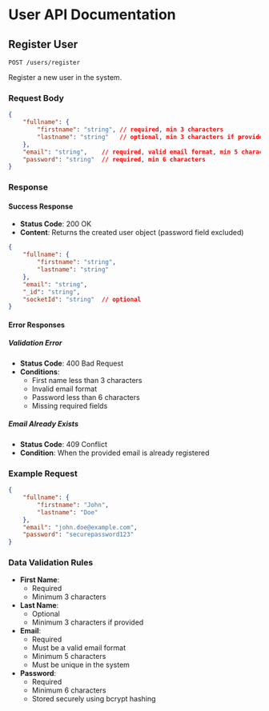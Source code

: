 # User API Documentation

## Register User
`POST /users/register`

Register a new user in the system.

### Request Body
```json
{
    "fullname": {
        "firstname": "string", // required, min 3 characters
        "lastname": "string"   // optional, min 3 characters if provided
    },
    "email": "string",    // required, valid email format, min 5 characters
    "password": "string"  // required, min 6 characters
}
```

### Response

#### Success Response
- **Status Code**: 200 OK
- **Content**: Returns the created user object (password field excluded)
```json
{
    "fullname": {
        "firstname": "string",
        "lastname": "string"
    },
    "email": "string",
    "_id": "string",
    "socketId": "string"  // optional
}
```

#### Error Responses

##### Validation Error
- **Status Code**: 400 Bad Request
- **Conditions**:
  - First name less than 3 characters
  - Invalid email format
  - Password less than 6 characters
  - Missing required fields

##### Email Already Exists
- **Status Code**: 409 Conflict
- **Condition**: When the provided email is already registered

### Example Request
```json
{
    "fullname": {
        "firstname": "John",
        "lastname": "Doe"
    },
    "email": "john.doe@example.com",
    "password": "securepassword123"
}
```

### Data Validation Rules
- **First Name**: 
  - Required
  - Minimum 3 characters
- **Last Name**:
  - Optional
  - Minimum 3 characters if provided
- **Email**:
  - Required
  - Must be a valid email format
  - Minimum 5 characters
  - Must be unique in the system
- **Password**:
  - Required
  - Minimum 6 characters
  - Stored securely using bcrypt hashing
